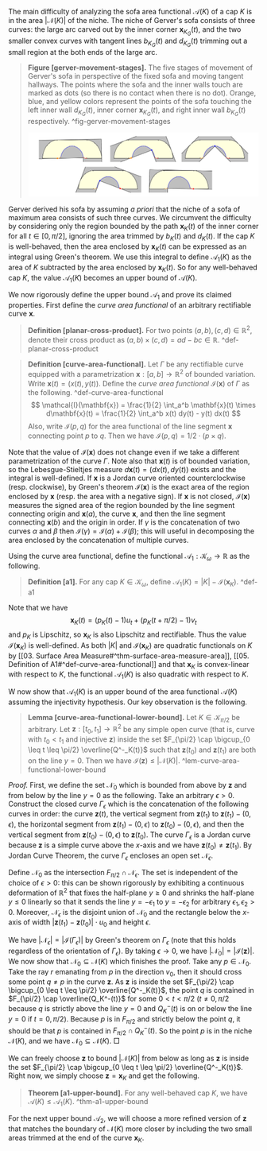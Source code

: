 The main difficulty of analyzing the sofa area functional $\mathcal{A}(K)$ of a cap $K$ is in the area $\left| \mathcal{N}(K) \right|$ of the niche. The niche of Gerver's sofa consists of three curves: the large arc carved out by the inner corner $\mathbf{x}_{K_G}(t)$, and the two smaller convex curves with tangent lines $b_{K_G}(t)$ and $d_{K_G}(t)$ trimming out a small region at the both ends of the large arc.

> __Figure [gerver-movement-stages].__ The five stages of movement of Gerver's sofa in perspective of the fixed sofa and moving tangent hallways. The points where the sofa and the inner walls touch are marked as dots (so there is no contact when there is no dot). Orange, blue, and yellow colors represent the points of the sofa touching the left inner wall $d_{K_G}(t)$, inner corner $\mathbf{x}_{K_G}(t)$, and right inner wall $b_{K_G}(t)$ respectively. ^fig-gerver-movement-stages
> 
> ![100%](images/gerver-movement-stages.svg)

Gerver derived his sofa by assuming _a priori_ that the niche of a sofa of maximum area consists of such three curves. We circumvent the difficulty by considering only the region bounded by the path $\mathbf{x}_K(t)$ of the inner corner for all $t \in [0, \pi/2]$, ignoring the area trimmed by $b_{K}(t)$ and $d_{K}(t)$. If the cap $K$ is well-behaved, then the area enclosed by $\mathbf{x}_K(t)$ can be expressed as an integral using Green's theorem. We use this integral to define $\mathcal{A}_1(K)$ as the area of $K$ subtracted by the area enclosed by $\mathbf{x}_K(t)$. So for any well-behaved cap $K$, the value $\mathcal{A}_1(K)$ becomes an upper bound of $\mathcal{A}(K)$.

We now rigorously define the upper bound $\mathcal{A}_1$ and prove its claimed properties. First define the _curve area functional_ of an arbitrary rectifiable curve $\mathbf{x}$.

> __Definition [planar-cross-product].__ For two points $(a, b), (c, d) \in \mathbb{R}^2$, denote their cross product as $(a, b) \times (c, d) = ad - bc \in \mathbb{R}$. ^def-planar-cross-product

> __Definition [curve-area-functional].__ Let $\Gamma$ be any rectifiable curve equipped with a parametrization $\mathbf{x} : [a, b] \to \mathbb{R}^2$ of bounded variation. Write $\mathbf{x}(t) = (x(t), y(t))$. Define the _curve area functional_ $\mathcal{I}(\mathbf{x})$ of $\Gamma$ as the following. ^def-curve-area-functional
$$
\mathcal{I}(\mathbf{x}) = \frac{1}{2} \int_a^b \mathbf{x}(t) \times d\mathbf{x}(t) = \frac{1}{2} \int_a^b x(t) dy(t) - y(t) dx(t)
$$
> Also, write $\mathcal{I}(p, q)$ for the area functional of the line segment $\mathbf{x}$ connecting point $p$ to $q$. Then we have $\mathcal{I}(p, q) = 1/2 \cdot (p \times q)$.

Note that the value of $\mathcal{I}(\mathbf{x})$ does not change even if we take a different parametrization of the curve $\Gamma$. Note also that $\mathbf{x}(t)$ is of bounded variation, so the Lebesgue-Stieltjes measure $d \mathbf{x}(t) = (dx(t), dy(t))$ exists and the integral is well-defined. If $\mathbf{x}$ is a Jordan curve oriented counterclockwise (resp. clockwise), by Green's theorem $\mathcal{I}(\mathbf{x})$ is the exact area of the region enclosed by $\mathbf{x}$ (resp. the area with a negative sign). If $\mathbf{x}$ is not closed, $\mathcal{I}(\mathbf{x})$ measures the signed area of the region bounded by the line segment connecting origin and $\mathbf{x}(a)$, the curve $\mathbf{x}$, and then the line segment connecting $\mathbf{x}(b)$ and the origin in order. If $\gamma$ is the concatenation of two curves $\alpha$ and $\beta$ then $\mathcal{I}(\gamma) = \mathcal{I}(\alpha) + \mathcal{I}(\beta)$; this will useful in decomposing the area enclosed by the concatenation of multiple curves.

Using the curve area functional, define the functional $\mathcal{A}_1 : \mathcal{K}_\omega \to \mathbb{R}$ as the following.

> __Definition [a1].__ For any cap $K \in \mathcal{K}_\omega$, define $\mathcal{A}_1(K) = |K| - \mathcal{I}(\mathbf{x}_K)$. ^def-a1

Note that we have
$$
\mathbf{x}_K(t) = (p_K(t) - 1) u_t + (p_K(t + \pi/2) - 1) v_t
$$
and $p_K$ is Lipschitz, so $\mathbf{x}_K$ is also Lipschitz and rectifiable. Thus the value $\mathcal{I}(\mathbf{x}_K)$ is well-defined. As both $|K|$ and $\mathcal{I}(\mathbf{x}_K)$ are quadratic functionals on $K$ by [[03. Surface Area Measure#^thm-surface-area-measure-area]], [[05. Definition of A1#^def-curve-area-functional]] and that $\mathbf{x}_K$ is convex-linear with respect to $K$, the functional $\mathcal{A}_1(K)$ is also quadratic with respect to $K$.

W now show that $\mathcal{A}_1(K)$ is an upper bound of the area functional $\mathcal{A}(K)$ assuming the injectivity hypothesis. Our key observation is the following.

> __Lemma [curve-area-functional-lower-bound].__ Let $K \in \mathcal{K}_{\pi/2}$ be arbitrary. Let $\mathbf{z} : [t_0, t_1] \to \mathbb{R}^2$ be any simple open curve (that is, curve with $t_0 < t_1$ and injective $\mathbf{z}$) inside the set $F_{\pi/2} \cap \bigcup_{0 \leq t \leq \pi/2} \overline{Q^-_K(t)}$ such that $\mathbf{z}(t_0)$ and $\mathbf{z}(t_1)$ are both on the line $y=0$. Then we have $\mathcal{I}(\mathbf{z}) \leq |\mathcal{N}(K)|$. ^lem-curve-area-functional-lower-bound

_Proof._ First, we define the set $\mathcal{N}_0$ which is bounded from above by $\mathbf{z}$ and from below by the line $y=0$ as the following. Take an arbitrary $\epsilon > 0$. Construct the closed curve $\Gamma_{\epsilon}$ which is the concatenation of the following curves in order: the curve $\mathbf{z}(t)$, the vertical segment from $\mathbf{z}(t_1)$ to  $\mathbf{z}(t_1) - (0, \epsilon)$, the horizontal segment from $\mathbf{z}(t_1) - (0, \epsilon)$ to $\mathbf{z}(t_0) - (0, \epsilon)$, and then the vertical segment from $\mathbf{z}(t_0) - (0, \epsilon)$ to $\mathbf{z}(t_0)$. The curve $\Gamma_{\epsilon}$ is a Jordan curve because $\mathbf{z}$ is a simple curve above the $x$-axis and we have $\mathbf{z}(t_0) \neq \mathbf{z}(t_1)$. By Jordan Curve Theorem, the curve $\Gamma_\epsilon$ encloses an open set $\mathcal{N}_\epsilon$. 

Define $\mathcal{N}_0$ as the intersection $F_{\pi/2} \cap \mathcal{N}_{\epsilon}$. The set is independent of the choice of $\epsilon > 0$: this can be shown rigorously by exhibiting a continuous deformation of $\mathbb{R}^2$ that fixes the half-plane $y \geq 0$ and shrinks the half-plane $y \leq 0$ linearly so that it sends the line $y=-\epsilon_1$ to $y=-\epsilon_2$ for arbitrary $\epsilon_1, \epsilon_2 > 0$. Moreover, $\mathcal{N}_{\epsilon}$ is the disjoint union of $\mathcal{N}_0$ and the rectangle below the $x$-axis of width $\left| \mathbf{z}(t_1) - \mathbf{z}(t_0) \right|\cdot u_0$ and height $\epsilon$.

We have $\left| \mathcal{N}_\epsilon \right| = \left| \mathcal{I}(\Gamma_\epsilon) \right|$ by Green's theorem on $\Gamma_\epsilon$ (note that this holds regardless of the orientation of $\Gamma_\epsilon$). By taking $\epsilon \to 0$, we have $\left| \mathcal{N}_0 \right| = \left| \mathcal{I}(\mathbf{z}) \right|$. We now show that $\mathcal{N}_0 \subseteq \mathcal{N}(K)$ which finishes the proof. Take any $p \in \mathcal{N}_0$. Take the ray $r$ emanating from $p$ in the direction $v_0$, then it should cross some point $q \neq p$ in the curve $\mathbf{z}$. As $\mathbf{z}$ is inside the set $F_{\pi/2} \cap \bigcup_{0 \leq t \leq \pi/2} \overline{Q^-_K(t)}$, the point $q$ is contained in $F_{\pi/2} \cap \overline{Q_K^-(t)}$ for some $0 < t < \pi/2$ ($t \neq 0, \pi/2$ because $q$ is strictly above the line $y=0$ and $Q^-_K(t)$ is on or below the line $y=0$ if $t=0, \pi/2$). Because $p$ is in $F_{\pi/2}$ and strictly below the point $q$, it should be that $p$ is contained in $F_{\pi/2} \cap Q_K^-(t)$. So the point $p$ is in the niche $\mathcal{N}(K)$, and we have $\mathcal{N}_0 \subseteq \mathcal{N}(K)$. □

We can freely choose $\mathbf{z}$ to bound $\left| \mathcal{N}(K) \right|$ from below as long as $\mathbf{z}$ is inside the set $F_{\pi/2} \cap \bigcup_{0 \leq t \leq \pi/2} \overline{Q^-_K(t)}$. Right now, we simply choose $\mathbf{z} = \mathbf{x}_K$ and get the following.

> __Theorem [a1-upper-bound].__ For any well-behaved cap $K$, we have $\mathcal{A}(K) \leq \mathcal{A}_1(K)$. ^thm-a1-upper-bound

For the next upper bound $\mathcal{A}_2$, we will choose a more refined version of $\mathbf{z}$ that matches the boundary of $\mathcal{N}(K)$ more closer by including the two small areas trimmed at the end of the curve $\mathbf{x}_K$.